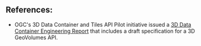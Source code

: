 ## References:

- OGC's 3D Data Container and Tiles API Pilot initiative issued a 
  [3D Data Container Engineering Report]( https://docs.ogc.org/per/20-029.html)
  that includes a draft specification for a 3D GeoVolumes API.
